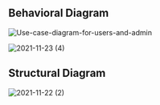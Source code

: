

## Behavioral Diagram
 
![Use-case-diagram-for-users-and-admin](https://user-images.githubusercontent.com/94215644/142796638-57e24977-59ba-4a7e-a553-19983ab68091.png)





![2021-11-23 (4)](https://user-images.githubusercontent.com/94215644/143033231-5b25c26d-5f98-45be-86e8-ad3362b468fd.png)

## Structural Diagram


![2021-11-22 (2)](https://user-images.githubusercontent.com/94215644/142797077-3833f7b8-7ca7-48f8-9343-e33f6f21aa1e.png)
